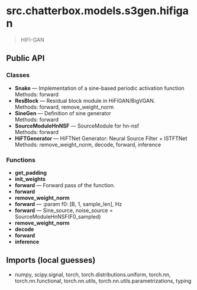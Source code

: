 # src.chatterbox.models.s3gen.hifigan

> HIFI-GAN

## Public API

### Classes
- **Snake** — Implementation of a sine-based periodic activation function  
  Methods: forward
- **ResBlock** — Residual block module in HiFiGAN/BigVGAN.  
  Methods: forward, remove_weight_norm
- **SineGen** — Definition of sine generator  
  Methods: forward
- **SourceModuleHnNSF** — SourceModule for hn-nsf  
  Methods: forward
- **HiFTGenerator** — HiFTNet Generator: Neural Source Filter + ISTFTNet  
  Methods: remove_weight_norm, decode, forward, inference

### Functions
- **get_padding**
- **init_weights**
- **forward** — Forward pass of the function.
- **forward**
- **remove_weight_norm**
- **forward** — :param f0: [B, 1, sample_len], Hz
- **forward** — Sine_source, noise_source = SourceModuleHnNSF(F0_sampled)
- **remove_weight_norm**
- **decode**
- **forward**
- **inference**

## Imports (local guesses)
- numpy, scipy.signal, torch, torch.distributions.uniform, torch.nn, torch.nn.functional, torch.nn.utils, torch.nn.utils.parametrizations, typing